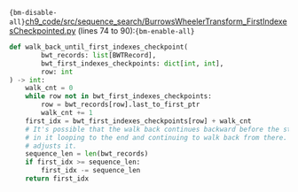 `{bm-disable-all}`[ch9_code/src/sequence_search/BurrowsWheelerTransform_FirstIndexesCheckpointed.py](ch9_code/src/sequence_search/BurrowsWheelerTransform_FirstIndexesCheckpointed.py) (lines 74 to 90):`{bm-enable-all}`

```python
def walk_back_until_first_indexes_checkpoint(
        bwt_records: list[BWTRecord],
        bwt_first_indexes_checkpoints: dict[int, int],
        row: int
) -> int:
    walk_cnt = 0
    while row not in bwt_first_indexes_checkpoints:
        row = bwt_records[row].last_to_first_ptr
        walk_cnt += 1
    first_idx = bwt_first_indexes_checkpoints[row] + walk_cnt
    # It's possible that the walk back continues backward before the start of the sequence, resulting
    # in it looping to the end and continuing to walk back from there. If that happens, the code below
    # adjusts it.
    sequence_len = len(bwt_records)
    if first_idx >= sequence_len:
        first_idx -= sequence_len
    return first_idx
```